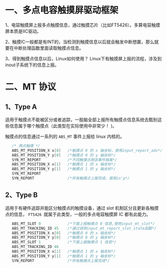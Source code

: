 # 一、多点电容触摸屏驱动框架

1、电容触摸屏上报多点触摸信息，通过触摸芯片（比如FT5426）。多算电容触摸屏本质是IIC驱动。

2、触摸IC一般都是有INT的，当检测到触摸信息以后就会触发中断想赢，那么就要在中断处理函数里面读取触摸点信息。

3、得到触摸点信息以后，Linux如何使用？		Linux下有触摸屏上报的流程，涉及到inout子系统下的信息上报。

# 二、MT 协议

## 1、Type A
适用于触摸点不能被区分或者追踪，一股脑全部上报所有触摸点信息系统去甄别这些信息属于哪个触摸点（此类型在实际使用中非常少！ )。

触摸点的信息通过一系列的 `ABS_MT` 事件上报给 linux 内核的。
```cpp
   /* 两点触摸 */
   ABS_MT_POSITION_X x[0]   /*触摸点 0 的 x 轴坐标，使用input_report_ads*/
   ABS_MT_POSITION_Y y[0]	/*触摸点 0 的 y 轴坐标*/
   SYN_MT_REPORT			/*不同触摸点用该事件隔离*/
   ABS_MT_POSITION_X x[1]	/*触摸点 1 的 x 轴坐标*/
   ABS_MT_POSITION_Y y[1]	/*触摸点 1 的 y 轴坐标*/
   SYN_MT_REPORT
   SYN_REPORT				/*所有触摸点上报完成，使用in'p*/
```

## 2、Type B
适用于有硬件追踪并能区分触摸点的触摸设备，通过 slot 机制区分且更新各触摸点的信息， `FT5426 `就属于此类型，一般的多点电容触摸屏 IC 都有此能力。
```cpp
   ABS_MT_SLOT 0			/*下面上报触摸点 0 信息,使用input_mt_slot*/
   ABS_MT_TRACKING_ID 45	/*通过调用input_mt_report_slot_state函数*/
   ABS_MT_POSITION_X x[0]	/*触摸点 0 的 x 轴坐标*/
   ABS_MT_POSITION_Y y[0]	/*触摸点 0 的 y 轴坐标*/
   ABS_MT_SLOT 1			/*下面上报触摸点 1 信息*/
   ABS_MT_TRACKING_ID 46
   ABS_MT_POSITION_X x[1]	/*触摸点 1 的 x 轴坐标*/
   ABS_MT_POSITION_Y y[1]	/*触摸点 1 的 y 轴坐标*/
   SYN_REPORT				/*所有触摸点上报完成*/
```

<!--stackedit_data:
eyJoaXN0b3J5IjpbLTEwMTM2NzM5ODYsLTE3MzQ4Nzg1NTcsLT
EzMTg5MDY3MDQsMTAyMzM2ODIxNSwzNzMxMDEyMDEsMTAyNDg3
MTg4MiwxNjQ0NDMyNDU5LC0yMDg4NzQ2NjEyXX0=
-->
